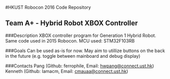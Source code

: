 #HKUST Robocon 2016 Code Repository
## Team A+ - Hybrid Robot XBOX Controller

###Description
XBOX controller program for Generation 1 Hybrid Robot.
Same code used in 2015 Robocon.
MCU used: STM32F103RB

###Goals
Can be used as-is for now.
May aim to utillize buttons on the back in the future (e.g. toggle between mainboard and debug display)

###Contacts
Pang	(Github: ferrophile, Email: hwpang@connect.ust.hk)
Kenneth	(Github: Iamacm, Email: cmauaa@connect.ust.hk)